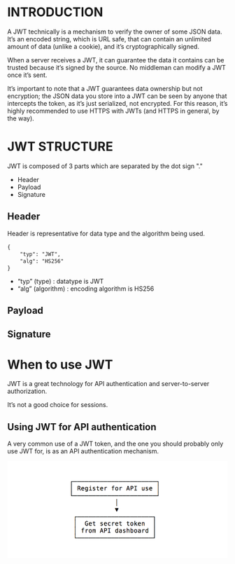 # INTRODUCTION

A JWT technically is a mechanism to verify the owner of some JSON data. It’s an encoded string, which is URL safe, that can contain an unlimited amount of data (unlike a cookie), and it’s cryptographically signed.

When a server receives a JWT, it can guarantee the data it contains can be trusted because it’s signed by the source. No middleman can modify a JWT once it’s sent.

It’s important to note that a JWT guarantees data ownership but not encryption; the JSON data you store into a JWT can be seen by anyone that intercepts the token, as it’s just serialized, not encrypted. For this reason, it’s highly recommended to use HTTPS with JWTs (and HTTPS in general, by the way).

# JWT STRUCTURE

JWT is composed of 3 parts which are separated by the dot sign "."

* Header
* Payload
* Signature

## Header

Header is representative for data type and the algorithm being used.

```
{
    "typ": "JWT",
    "alg": "HS256"
}
```

* “typ” (type) : datatype is JWT
* “alg” (algorithm) : encoding algorithm is HS256

## Payload

## Signature


# When to use JWT

JWT is a great technology for API authentication and server-to-server authorization.

It’s not a good choice for sessions.

## Using JWT for API authentication

A very common use of a JWT token, and the one you should probably only use JWT for, is as an API authentication mechanism.

![Secret token](./secret_token.png)
